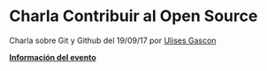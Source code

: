 # Charla Contribuir al Open Source

Charla sobre Git y Github del 19/09/17 por [Ulises Gascon](https://github.com/UlisesGascon)

**[Información del evento](https://www.meetup.com/es-ES/rladies-madrid/events/242388998/)**